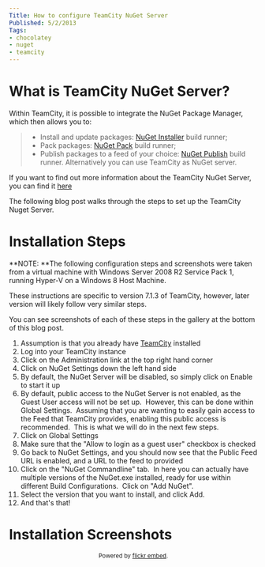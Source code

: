 ```yaml
---
Title: How to configure TeamCity NuGet Server
Published: 5/2/2013
Tags:
- chocolatey
- nuget
- teamcity
---
```


# What is TeamCity NuGet Server?

Within TeamCity, it is possible to integrate the NuGet Package Manager, which then allows you to:

> - Install and update packages: [NuGet Installer](http://confluence.jetbrains.com/display/TCD7/NuGet+Installer) build runner;
> - Pack packages: [NuGet Pack](http://confluence.jetbrains.com/display/TCD7/NuGet+Pack) build runner;
> - Publish packages to a feed of your choice: [NuGet Publish](http://confluence.jetbrains.com/display/TCD7/NuGet+Publish) build runner. Alternatively you can use TeamCity as NuGet server.

If you want to find out more information about the TeamCity NuGet Server, you can find it [here](http://confluence.jetbrains.com/display/TCD7/NuGet)

The following blog post walks through the steps to set up the TeamCity Nuget Server.

# Installation Steps

**NOTE: **The following configuration steps and screenshots were taken from a virtual machine with Windows Server 2008 R2 Service Pack 1, running Hyper-V on a Windows 8 Host Machine.

These instructions are specific to version 7.1.3 of TeamCity, however, later version will likely follow very similar steps.

You can see screenshots of each of these steps in the gallery at the bottom of this blog post.

1. Assumption is that you already have [TeamCity](http://gep13.me/VAeRiX) installed
1. Log into your TeamCity instance
1. Click on the Administration link at the top right hand corner
1. Click on NuGet Settings down the left hand side
1. By default, the NuGet Server will be disabled, so simply click on Enable to start it up
1. By default, public access to the NuGet Server is not enabled, as the Guest User access will not be set up.  However, this can be done within Global Settings.  Assuming that you are wanting to easily gain access to the Feed that TeamCity provides, enabling this public access is recommended.  This is what we will do in the next few steps.
1. Click on Global Settings
1. Make sure that the "Allow to login as a guest user" checkbox is checked
1. Go back to NuGet Settings, and you should now see that the Public Feed URL is enabled, and a URL to the feed to provided
1. Click on the "NuGet Commandline" tab.  In here you can actually have multiple versions of the NuGet.exe installed, ready for use within different Build Configurations.  Click on "Add NuGet".
1. Select the version that you want to install, and click Add.
1. And that's that!

# Installation Screenshots


<div id="flickrembed"></div><small style="display: block; text-align: center; margin: 0 auto;">Powered by <a href="https://flickrembed.com">flickr embed</a>.</small>

<script src="https://flickrembed.com/embed_v2.js.php?source=flickr&layout=responsive&input=72157677818387676&sort=0&by=album&theme=default&scale=fit&skin=default&id=5850544461b40"></script>
